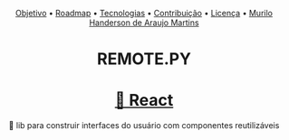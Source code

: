 </html>
<body>
  <head>
     <body>
<p align="center">
 <a href="#objetivo">Objetivo</a> 
 • <a href="#roadmap">Roadmap</a> 
 • <a href="#tecnologias">Tecnologias</a> 
 • <a href="#contribuicao">Contribuição</a> 
 • <a href="#licenc-a">Licença</a>
 • <a href="#autor">Murilo Handerson de Araujo Martins</a> </p>
 <h1 align="center">REMOTE.PY<h1>
 <h1 align="center"> <a href="https://pt-br.reactjs.org/">🔗 React</a> </h1> <p align="center">🚀 lib para construir interfaces do usuário com componentes reutilizáveis</p>
 